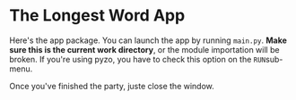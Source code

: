 # The Longest Word App

Here's the app package. You can launch the app by running `main.py`.
**Make sure this is the current work directory**, or the module importation will be broken. If you're using pyzo, you have to check this option on the `RUN`sub-menu.

Once you've finished the party, juste close the window.
